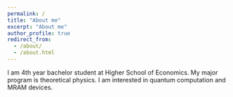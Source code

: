 ```yaml
---
permalink: /
title: "About me"
excerpt: "About me"
author_profile: true
redirect_from: 
  - /about/
  - /about.html
---
```

I am 4th year bachelor student at Higher School of Economics. My major program is theoretical physics. I am interested in quantum computation and MRAM devices.